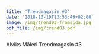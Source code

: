 ```yaml
---
title: 'Trendmagasin #3'
date: '2018-10-19T13:53:49+02:00'
image: /img/trend03-framsida.jpg
pdf_file: /img/trend03.pdf
---
```

Alviks Måleri Trendmagasin #3
